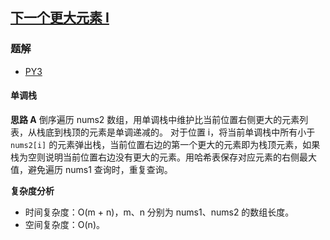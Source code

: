 ## [下一个更大元素 I](https://leetcode.cn/problems/next-greater-element-i/)

### 题解
+ [PY3](../../py3/512/496.py)

#### 单调栈
**思路 A**
倒序遍历 nums2 数组，用单调栈中维护比当前位置右侧更大的元素列表，从栈底到栈顶的元素是单调递减的。
对于位置 i，将当前单调栈中所有小于 `nums2[i]` 的元素弹出栈，当前位置右边的第一个更大的元素即为栈顶元素，如果栈为空则说明当前位置右边没有更大的元素。用哈希表保存对应元素的右侧最大值，避免遍历 nums1 查询时，重复查询。

**复杂度分析**
+ 时间复杂度：O(m + n)，m、n 分别为 nums1、nums2 的数组长度。
+ 空间复杂度：O(n)。
